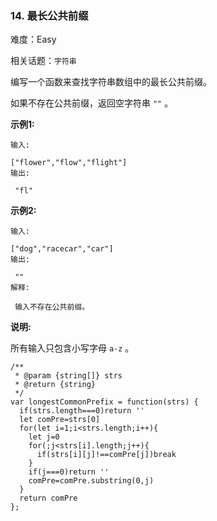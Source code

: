 ### 14. 最长公共前缀

难度：Easy

相关话题：`字符串`

编写一个函数来查找字符串数组中的最长公共前缀。



如果不存在公共前缀，返回空字符串 `""` 。



**示例1:** 





```
输入:

["flower","flow","flight"]
输出:

 "fl"

```


**示例2:** 





```
输入:

["dog","racecar","car"]
输出:

 ""
解释:

 输入不存在公共前缀。

```


**说明:** 



所有输入只包含小写字母 `a-z` 。




```
/**
 * @param {string[]} strs
 * @return {string}
 */
var longestCommonPrefix = function(strs) {
  if(strs.length===0)return ''
  let comPre=strs[0]
  for(let i=1;i<strs.length;i++){
    let j=0
    for(;j<strs[i].length;j++){
      if(strs[i][j]!==comPre[j])break
    }
    if(j===0)return ''
    comPre=comPre.substring(0,j)
  }
  return comPre
};



```

